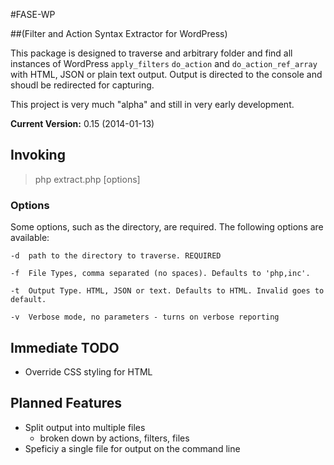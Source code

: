 #FASE-WP

##(Filter and Action Syntax Extractor for WordPress)

This package is designed to traverse and arbitrary folder and find all instances of WordPress `apply_filters` `do_action` and `do_action_ref_array` with HTML, JSON or plain text output. Output is directed to the console and shoudl be redirected for capturing. 

This project is very much "alpha" and still in very early development.

**Current Version:** 0.15 (2014-01-13)

## Invoking

> php extract.php [options]

### Options

Some options, such as the directory, are required. The following options are available:

	-d 	path to the directory to traverse. REQUIRED

	-f 	File Types, comma separated (no spaces). Defaults to 'php,inc'.

	-t 	Output Type. HTML, JSON or text. Defaults to HTML. Invalid goes to default.

	-v 	Verbose mode, no parameters - turns on verbose reporting

## Immediate TODO

- Override CSS styling for HTML 

## Planned Features

- Split output into multiple files
	- broken down by actions, filters, files
- Speficiy a single file for output on the command line
